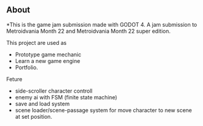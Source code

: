 ## About
*This is the game jam submission made with GODOT 4.
A jam submission to Metroidvania Month 22 and Metroidvania Month 22 super edition.

This project are used as 
- Prototype game mechanic
- Learn a new game engine
- Portfolio.

Feture
- side-scroller character controll
- enemy ai with FSM (finite state machine)
- save and load system
- scene loader/scene-passage system for move character to new scene at set position.
